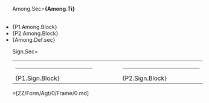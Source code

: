 Among.Sec=<b>{Among.Ti}</b><br><br><ul style="padding-left: 0"><li>{P1.Among.Block}<br></li><li>{P2.Among.Block}<br></li><li>{Among.Def.sec}</li></ul>

Sign.Sec=<table><tr><td valign="top" width="300px"><hr>{P1.Sign.Block}</td><td width="100px"></td><td valign="top" width="300px"><hr>{P2.Sign.Block}</td></tr></table>

=[ZZ/Form/Agt/0/Frame/0.md]
